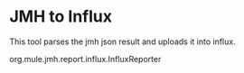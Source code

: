 # JMH to Influx

This tool parses the jmh json result and uploads it into influx.

org.mule.jmh.report.influx.InfluxReporter <reportPath> <dataBaseName> <influxUrl> <influxUserName> <influxPassword>

